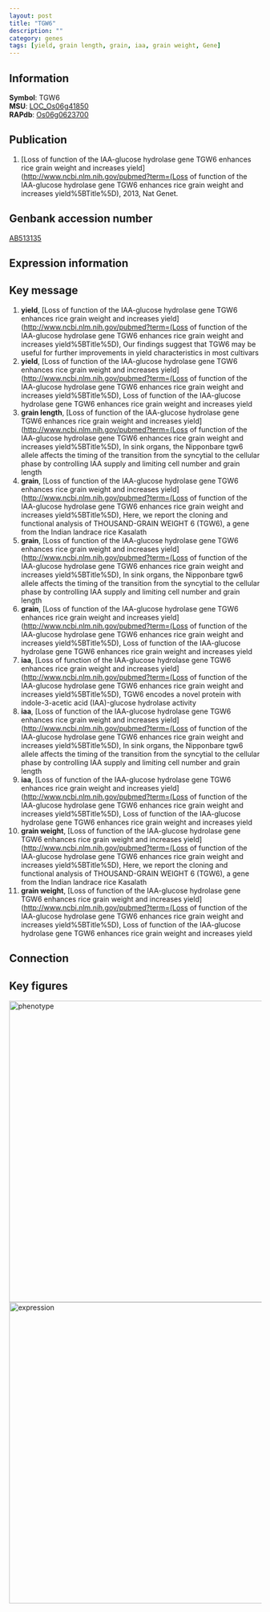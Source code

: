 ```yaml
---
layout: post
title: "TGW6"
description: ""
category: genes
tags: [yield, grain length, grain, iaa, grain weight, Gene]
---
```


## Information
__Symbol__: TGW6  
__MSU__: [LOC_Os06g41850](http://rice.plantbiology.msu.edu/cgi-bin/ORF_infopage.cgi?orf=LOC_Os06g41850)  
__RAPdb__: [Os06g0623700](http://rapdb.dna.affrc.go.jp/viewer/gbrowse_details/irgsp1?name=Os06g0623700)  

## Publication
1. [Loss of function of the IAA-glucose hydrolase gene TGW6 enhances rice grain weight and increases yield](http://www.ncbi.nlm.nih.gov/pubmed?term=(Loss of function of the IAA-glucose hydrolase gene TGW6 enhances rice grain weight and increases yield%5BTitle%5D), 2013, Nat Genet.

## Genbank accession number
[AB513135](http://www.ncbi.nlm.nih.gov/nuccore/AB513135)

## Expression information

## Key message
1. __yield__, [Loss of function of the IAA-glucose hydrolase gene TGW6 enhances rice grain weight and increases yield](http://www.ncbi.nlm.nih.gov/pubmed?term=(Loss of function of the IAA-glucose hydrolase gene TGW6 enhances rice grain weight and increases yield%5BTitle%5D),  Our findings suggest that TGW6 may be useful for further improvements in yield characteristics in most cultivars
2. __yield__, [Loss of function of the IAA-glucose hydrolase gene TGW6 enhances rice grain weight and increases yield](http://www.ncbi.nlm.nih.gov/pubmed?term=(Loss of function of the IAA-glucose hydrolase gene TGW6 enhances rice grain weight and increases yield%5BTitle%5D), Loss of function of the IAA-glucose hydrolase gene TGW6 enhances rice grain weight and increases yield
3. __grain length__, [Loss of function of the IAA-glucose hydrolase gene TGW6 enhances rice grain weight and increases yield](http://www.ncbi.nlm.nih.gov/pubmed?term=(Loss of function of the IAA-glucose hydrolase gene TGW6 enhances rice grain weight and increases yield%5BTitle%5D),  In sink organs, the Nipponbare tgw6 allele affects the timing of the transition from the syncytial to the cellular phase by controlling IAA supply and limiting cell number and grain length
4. __grain__, [Loss of function of the IAA-glucose hydrolase gene TGW6 enhances rice grain weight and increases yield](http://www.ncbi.nlm.nih.gov/pubmed?term=(Loss of function of the IAA-glucose hydrolase gene TGW6 enhances rice grain weight and increases yield%5BTitle%5D),  Here, we report the cloning and functional analysis of THOUSAND-GRAIN WEIGHT 6 (TGW6), a gene from the Indian landrace rice Kasalath
5. __grain__, [Loss of function of the IAA-glucose hydrolase gene TGW6 enhances rice grain weight and increases yield](http://www.ncbi.nlm.nih.gov/pubmed?term=(Loss of function of the IAA-glucose hydrolase gene TGW6 enhances rice grain weight and increases yield%5BTitle%5D),  In sink organs, the Nipponbare tgw6 allele affects the timing of the transition from the syncytial to the cellular phase by controlling IAA supply and limiting cell number and grain length
6. __grain__, [Loss of function of the IAA-glucose hydrolase gene TGW6 enhances rice grain weight and increases yield](http://www.ncbi.nlm.nih.gov/pubmed?term=(Loss of function of the IAA-glucose hydrolase gene TGW6 enhances rice grain weight and increases yield%5BTitle%5D), Loss of function of the IAA-glucose hydrolase gene TGW6 enhances rice grain weight and increases yield
7. __iaa__, [Loss of function of the IAA-glucose hydrolase gene TGW6 enhances rice grain weight and increases yield](http://www.ncbi.nlm.nih.gov/pubmed?term=(Loss of function of the IAA-glucose hydrolase gene TGW6 enhances rice grain weight and increases yield%5BTitle%5D),  TGW6 encodes a novel protein with indole-3-acetic acid (IAA)-glucose hydrolase activity
8. __iaa__, [Loss of function of the IAA-glucose hydrolase gene TGW6 enhances rice grain weight and increases yield](http://www.ncbi.nlm.nih.gov/pubmed?term=(Loss of function of the IAA-glucose hydrolase gene TGW6 enhances rice grain weight and increases yield%5BTitle%5D),  In sink organs, the Nipponbare tgw6 allele affects the timing of the transition from the syncytial to the cellular phase by controlling IAA supply and limiting cell number and grain length
9. __iaa__, [Loss of function of the IAA-glucose hydrolase gene TGW6 enhances rice grain weight and increases yield](http://www.ncbi.nlm.nih.gov/pubmed?term=(Loss of function of the IAA-glucose hydrolase gene TGW6 enhances rice grain weight and increases yield%5BTitle%5D), Loss of function of the IAA-glucose hydrolase gene TGW6 enhances rice grain weight and increases yield
10. __grain weight__, [Loss of function of the IAA-glucose hydrolase gene TGW6 enhances rice grain weight and increases yield](http://www.ncbi.nlm.nih.gov/pubmed?term=(Loss of function of the IAA-glucose hydrolase gene TGW6 enhances rice grain weight and increases yield%5BTitle%5D),  Here, we report the cloning and functional analysis of THOUSAND-GRAIN WEIGHT 6 (TGW6), a gene from the Indian landrace rice Kasalath
11. __grain weight__, [Loss of function of the IAA-glucose hydrolase gene TGW6 enhances rice grain weight and increases yield](http://www.ncbi.nlm.nih.gov/pubmed?term=(Loss of function of the IAA-glucose hydrolase gene TGW6 enhances rice grain weight and increases yield%5BTitle%5D), Loss of function of the IAA-glucose hydrolase gene TGW6 enhances rice grain weight and increases yield

## Connection

## Key figures
<img src="http://ricencode.github.io/images/TGW6.pheno.png" alt="phenotype"  style="width: 600px;"/>

<img src="http://ricencode.github.io/images/TGW6.exp.png" alt="expression"  style="width: 600px;"/>


